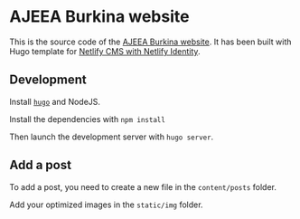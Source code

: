 # AJEEA Burkina website

This is the source code of the [AJEEA Burkina website](https://www.ajeea-burkina.org). It has been built with Hugo template for [Netlify CMS with Netlify Identity](https://github.com/netlify-templates/one-click-hugo-cms).

## Development

Install [`hugo`](https://gohugo.io/getting-started/installing/) and NodeJS.

Install the dependencies with `npm install`

Then launch the development server with `hugo server`.

## Add a post

To add a post, you need to create a new file in the `content/posts` folder.

Add your optimized images in the `static/img` folder.
